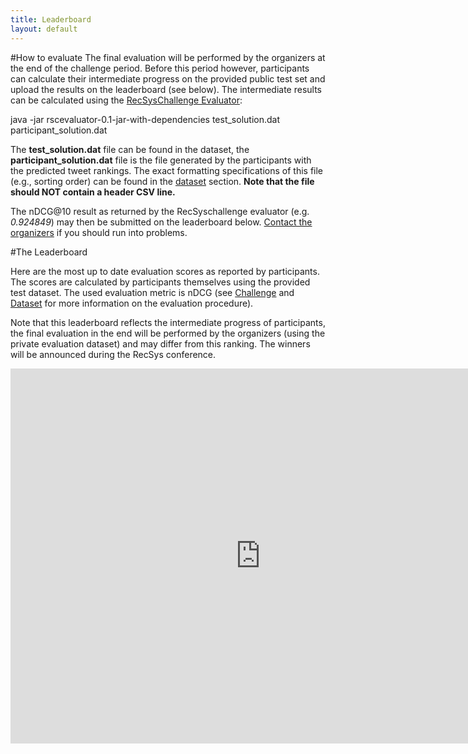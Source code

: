 ```yaml
---
title: Leaderboard
layout: default
---
```

#How to evaluate
The final evaluation will be performed by the organizers at the end of the challenge period. Before this period however, participants can calculate their intermediate progress on the provided public test set and upload the results on the leaderboard (see below). The intermediate results can be calculated using the [RecSysChallenge Evaluator](https://github.com/recsyschallenge/RSChallengeEval/releases):

  java -jar rscevaluator-0.1-jar-with-dependencies test_solution.dat participant_solution.dat

The **test_solution.dat** file can be found in the dataset, the **participant_solution.dat** file is the file generated by the participants with the predicted tweet rankings. The exact formatting specifications of this file (e.g., sorting order) can be found in the [dataset](/dataset) section. **Note that the file should NOT contain a header CSV line.**

The nDCG@10 result as returned by the RecSyschallenge evaluator (e.g. *0.924849*) may then be submitted on the leaderboard below. [Contact the organizers](/organizers) if you should run into problems.

#The Leaderboard

Here are the most up to date evaluation scores as reported by participants. The scores are calculated by participants themselves using the provided test dataset. The used evaluation metric is nDCG (see [Challenge](/challenge/) and [Dataset](/dataset/) for more information on the evaluation procedure).

Note that this leaderboard reflects the intermediate progress of participants, the final evaluation in the end will be performed by the organizers (using the private evaluation dataset) and may differ from this ranking. The winners will be announced during the RecSys conference.



<center>
<iframe width="800" height="600" frameBorder="0" src="http://wicaserv5.intec.ugent.be/recsysleaderboard/leaderboard.php"></iframe>
</center>

